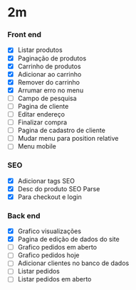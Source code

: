 # 2m

### Front end

- [X] Listar produtos
- [X] Paginação de produtos
- [X] Carrinho de produtos
- [X] Adicionar ao carrinho
- [X] Remover do carrinho
- [X] Arrumar erro no menu
- [ ] Campo de pesquisa
- [ ] Pagina de cliente
- [ ] Editar endereço
- [ ] Finalizar compra
- [ ] Pagina de cadastro de cliente
- [ ] Mudar menu para position relative
- [ ] Menu mobile

### SEO

- [X] Adicionar tags SEO
- [X] Desc do produto SEO Parse
- [X] Para checkout e login

### Back end

- [X] Grafico visualizações
- [X] Pagina de edição de dados do site
- [ ] Grafico pedidos em aberto
- [ ] Grafico pedidos hoje
- [ ] Adicionar clientes no banco de dados
- [ ] Listar pedidos
- [ ] Listar pedidos em aberto